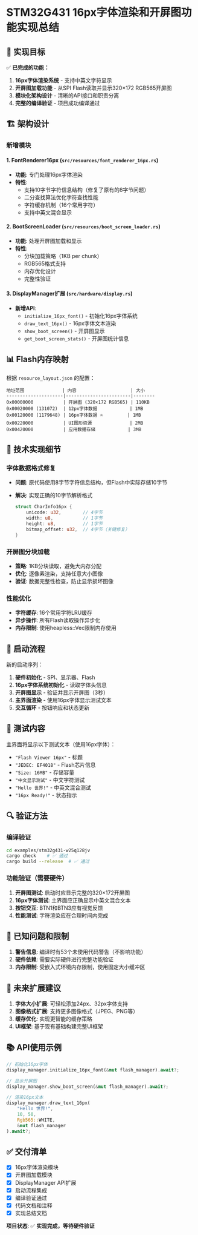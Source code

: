 # STM32G431 16px字体渲染和开屏图功能实现总结

## 🎯 实现目标

✅ **已完成的功能：**

1. **16px字体渲染系统** - 支持中英文字符显示
2. **开屏图加载功能** - 从SPI Flash读取并显示320×172 RGB565开屏图
3. **模块化架构设计** - 清晰的API接口和职责分离
4. **完整的编译验证** - 项目成功编译通过

## 🏗️ 架构设计

### 新增模块

#### 1. FontRenderer16px (`src/resources/font_renderer_16px.rs`)

- **功能**: 专门处理16px字体渲染
- **特性**:
  - 支持10字节字符信息结构（修复了原有的8字节问题）
  - 二分查找算法优化字符查找性能
  - 字符缓存机制（16个常用字符）
  - 支持中英文混合显示

#### 2. BootScreenLoader (`src/resources/boot_screen_loader.rs`)

- **功能**: 处理开屏图加载和显示
- **特性**:
  - 分块加载策略（1KB per chunk）
  - RGB565格式支持
  - 内存优化设计
  - 完整性验证

#### 3. DisplayManager扩展 (`src/hardware/display.rs`)

- **新增API**:
  - `initialize_16px_font()` - 初始化16px字体系统
  - `draw_text_16px()` - 16px字体文本渲染
  - `show_boot_screen()` - 开屏图显示
  - `get_boot_screen_stats()` - 开屏图统计信息

## 📊 Flash内存映射

根据 `resource_layout.json` 的配置：

```text
地址范围              | 内容                    | 大小
---------------------|------------------------|--------
0x00000000           | 开屏图 (320×172 RGB565) | 110KB
0x00020000 (131072)  | 12px字体数据            | 1MB
0x00120000 (1179648) | 16px字体数据 ⭐         | 1MB
0x00220000           | UI图形资源              | 2MB
0x00420000           | 应用数据存储            | 3MB
```

## 🔧 技术实现细节

### 字体数据格式修复

- **问题**: 原代码使用8字节字符信息结构，但Flash中实际存储10字节
- **解决**: 实现正确的10字节解析格式

  ```rust
  struct CharInfo16px {
      unicode: u32,        // 4字节
      width: u8,           // 1字节
      height: u8,          // 1字节
      bitmap_offset: u32,  // 4字节（关键修复）
  }
  ```

### 开屏图分块加载

- **策略**: 1KB分块读取，避免大内存分配
- **优化**: 逐像素渲染，支持任意大小图像
- **验证**: 数据完整性检查，防止显示损坏图像

### 性能优化

- **字符缓存**: 16个常用字符LRU缓存
- **异步操作**: 所有Flash读取操作异步化
- **内存限制**: 使用heapless::Vec限制内存使用

## 🚀 启动流程

新的启动序列：

1. **硬件初始化** - SPI、显示器、Flash
2. **16px字体系统初始化** - 读取字体头信息
3. **开屏图显示** - 验证并显示开屏图（3秒）
4. **主界面渲染** - 使用16px字体显示测试文本
5. **交互循环** - 按钮响应和状态更新

## 📝 测试内容

主界面将显示以下测试文本（使用16px字体）：

- `"Flash Viewer 16px"` - 标题
- `"JEDEC: EF4018"` - Flash芯片信息
- `"Size: 16MB"` - 存储容量
- `"中文显示测试"` - 中文字符测试
- `"Hello 世界!"` - 中英文混合测试
- `"16px Ready!"` - 状态指示

## 🔍 验证方法

### 编译验证

```bash
cd examples/stm32g431-w25q128jv
cargo check    # ✅ 通过
cargo build --release  # ✅ 通过
```

### 功能验证（需要硬件）

1. **开屏图测试**: 启动时应显示完整的320×172开屏图
2. **16px字体测试**: 主界面应正确显示中英文混合文本
3. **按钮交互**: BTN1和BTN3应有视觉反馈
4. **性能测试**: 字符渲染应在合理时间内完成

## 🐛 已知问题和限制

1. **警告信息**: 编译时有53个未使用代码警告（不影响功能）
2. **硬件依赖**: 需要实际硬件进行完整功能验证
3. **内存限制**: 受嵌入式环境内存限制，使用固定大小缓冲区

## 🔮 未来扩展建议

1. **字体大小扩展**: 可轻松添加24px、32px字体支持
2. **图像格式扩展**: 支持更多图像格式（JPEG、PNG等）
3. **缓存优化**: 实现更智能的缓存策略
4. **UI框架**: 基于现有基础构建完整UI框架

## 📚 API使用示例

```rust
// 初始化16px字体
display_manager.initialize_16px_font(&mut flash_manager).await?;

// 显示开屏图
display_manager.show_boot_screen(&mut flash_manager).await?;

// 渲染16px文本
display_manager.draw_text_16px(
    "Hello 世界!",
    10, 50,
    Rgb565::WHITE,
    &mut flash_manager
).await?;
```

## ✅ 交付清单

- [x] 16px字体渲染模块
- [x] 开屏图加载模块
- [x] DisplayManager API扩展
- [x] 启动流程集成
- [x] 编译验证通过
- [x] 代码文档和注释
- [x] 实现总结文档

**项目状态**: ✅ **实现完成，等待硬件验证**
